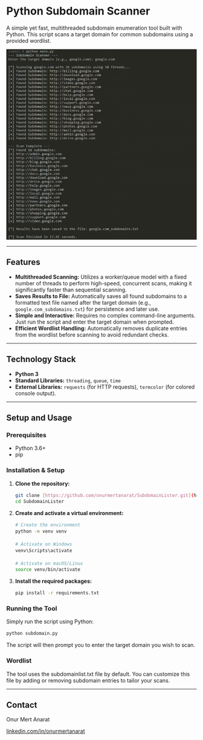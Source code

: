 # Python Subdomain Scanner

A simple yet fast, multithreaded subdomain enumeration tool built with Python. This script scans a target domain for common subdomains using a provided wordlist.

<p>
  <img src="https://github.com/onurmertanarat/SubdomainLister/blob/master/assets/subdomain-lister-screenshot.PNG" alt="Screenshot of the tool in action" width="600">
</p>

---

## Features

* **Multithreaded Scanning:** Utilizes a worker/queue model with a fixed number of threads to perform high-speed, concurrent scans, making it significantly faster than sequential scanning.
* **Saves Results to File:** Automatically saves all found subdomains to a formatted text file named after the target domain (e.g., `google.com_subdomains.txt`) for persistence and later use.
* **Simple and Interactive:** Requires no complex command-line arguments. Just run the script and enter the target domain when prompted.
* **Efficient Wordlist Handling:** Automatically removes duplicate entries from the wordlist before scanning to avoid redundant checks.

---

## Technology Stack

* **Python 3**
* **Standard Libraries:** `threading`, `queue`, `time`
* **External Libraries:** `requests` (for HTTP requests), `termcolor` (for colored console output).

---

## Setup and Usage

### Prerequisites

* Python 3.6+
* pip

### Installation & Setup

1.  **Clone the repository:**
    ```sh
    git clone [https://github.com/onurmertanarat/SubdomainLister.git](https://github.com/onurmertanarat/SubdomainLister.git)
    cd SubdomainLister
    ```

2.  **Create and activate a virtual environment:**
    ```sh
    # Create the environment
    python -m venv venv

    # Activate on Windows
    venv\Scripts\activate

    # Activate on macOS/Linux
    source venv/bin/activate
    ```

3.  **Install the required packages:**
    ```sh
    pip install -r requirements.txt
    ```

### Running the Tool

Simply run the script using Python:

```sh
python subdomain.py
```
The script will then prompt you to enter the target domain you wish to scan.

### Wordlist

The tool uses the subdomainlist.txt file by default. You can customize this file by adding or removing subdomain entries to tailor your scans.

---

## Contact

Onur Mert Anarat

[linkedin.com/in/onurmertanarat](https://www.linkedin.com/in/onurmertanarat)
